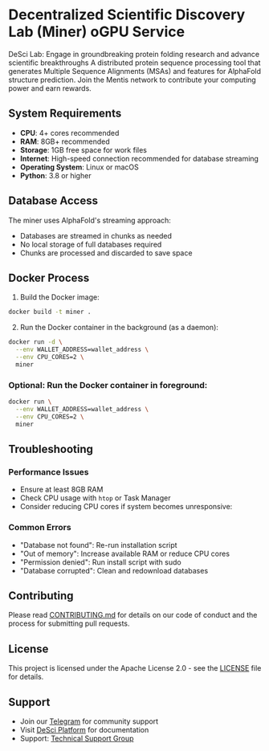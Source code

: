 # Decentralized Scientific Discovery Lab (Miner) oGPU Service
DeSci Lab: Engage in groundbreaking protein folding research and advance scientific breakthroughs
A distributed protein sequence processing tool that generates Multiple Sequence Alignments (MSAs) and features for AlphaFold structure prediction. Join the Mentis network to contribute your computing power and earn rewards.

## System Requirements

- **CPU**: 4+ cores recommended
- **RAM**: 8GB+ recommended
- **Storage**: 1GB free space for work files
- **Internet**: High-speed connection recommended for database streaming
- **Operating System**: Linux or macOS
- **Python**: 3.8 or higher

## Database Access

The miner uses AlphaFold's streaming approach:
- Databases are streamed in chunks as needed
- No local storage of full databases required
- Chunks are processed and discarded to save space

## Docker Process

1. Build the Docker image:
```bash
docker build -t miner .
```

2. Run the Docker container in the background (as a daemon):

```bash
docker run -d \
  --env WALLET_ADDRESS=wallet_address \
  --env CPU_CORES=2 \
  miner
```
### Optional: Run the Docker container in foreground:

```bash
docker run \
  --env WALLET_ADDRESS=wallet_address \
  --env CPU_CORES=2 \
  miner
```

## Troubleshooting

### Performance Issues
- Ensure at least 8GB RAM
- Check CPU usage with `htop` or Task Manager
- Consider reducing CPU cores if system becomes unresponsive:

### Common Errors
- "Database not found": Re-run installation script
- "Out of memory": Increase available RAM or reduce CPU cores
- "Permission denied": Run install script with sudo
- "Database corrupted": Clean and redownload databases

## Contributing

Please read [CONTRIBUTING.md](CONTRIBUTING.md) for details on our code of conduct and the process for submitting pull requests.

## License

This project is licensed under the Apache License 2.0 - see the [LICENSE](LICENSE) file for details.

## Support

- Join our [Telegram](https://t.me/opmentisai) for community support
- Visit [DeSci Platform](https://desci.opmentis.xyz) for documentation
- Support: [Technical Support Group](https://t.me/Opmentissupport)
